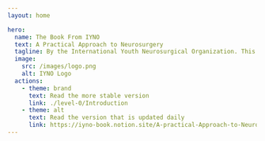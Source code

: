 ```yaml
---
layout: home

hero:
  name: The Book From IYNO
  text: A Practical Approach to Neurosurgery
  tagline: By the International Youth Neurosurgical Organization. This book is still very much a work in progress. Any contributions to the book are welcome.
  image:
    src: /images/logo.png
    alt: IYNO Logo
  actions:
    - theme: brand
      text: Read the more stable version
      link: ./level-0/Introduction
    - theme: alt
      text: Read the version that is updated daily
      link: https://iyno-book.notion.site/A-practical-Approach-to-Neurosurgery-Book-c17fee357ac14b7eae729888698f6627
---
```

